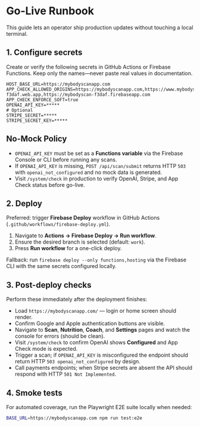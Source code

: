 # Go-Live Runbook

This guide lets an operator ship production updates without touching a local terminal.

## 1. Configure secrets
Create or verify the following secrets in GitHub Actions or Firebase Functions. Keep only the names—never paste real values in documentation.

```
HOST_BASE_URL=https://mybodyscanapp.com
APP_CHECK_ALLOWED_ORIGINS=https://mybodyscanapp.com,https://www.mybodyscanapp.com,https://mybodyscan-f3daf.web.app,https://mybodyscan-f3daf.firebaseapp.com
APP_CHECK_ENFORCE_SOFT=true
OPENAI_API_KEY=*****
# Optional
STRIPE_SECRET=*****
STRIPE_SECRET_KEY=*****
```

## No-Mock Policy

- `OPENAI_API_KEY` must be set as a **Functions variable** via the Firebase Console or CLI before running any scans.
- If `OPENAI_API_KEY` is missing, `POST /api/scan/submit` returns HTTP `503` with `openai_not_configured` and no mock data is generated.
- Visit `/system/check` in production to verify OpenAI, Stripe, and App Check status before go-live.

## 2. Deploy
Preferred: trigger **Firebase Deploy** workflow in GitHub Actions (`.github/workflows/firebase-deploy.yml`).

1. Navigate to **Actions → Firebase Deploy → Run workflow**.
2. Ensure the desired branch is selected (default: `work`).
3. Press **Run workflow** for a one-click deploy.

Fallback: run `firebase deploy --only functions,hosting` via the Firebase CLI with the same secrets configured locally.

## 3. Post-deploy checks
Perform these immediately after the deployment finishes:

- Load `https://mybodyscanapp.com/` — login or home screen should render.
- Confirm Google and Apple authentication buttons are visible.
- Navigate to **Scan**, **Nutrition**, **Coach**, and **Settings** pages and watch the console for errors (should be clean).
- Visit `/system/check` to confirm OpenAI shows **Configured** and App Check mode is expected.
- Trigger a scan; if `OPENAI_API_KEY` is misconfigured the endpoint should return HTTP `503 openai_not_configured` by design.
- Call payments endpoints; when Stripe secrets are absent the API should respond with HTTP `501 Not Implemented`.

## 4. Smoke tests
For automated coverage, run the Playwright E2E suite locally when needed:

```bash
BASE_URL=https://mybodyscanapp.com npm run test:e2e
```
